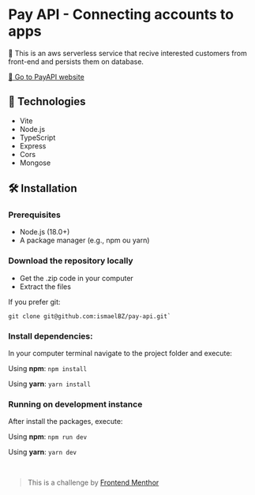 # Pay API - Connecting accounts to apps

🥨  This is an aws serverless service that recive interested customers from front-end and persists them on database.  

[🔗 Go to PayAPI website](https://ismaelbz.github.io/pay-api/) 


## 🚀 Technologies

- Vite
- Node.js
- TypeScript
- Express
- Cors
- Mongose


## 🛠️ Installation

### Prerequisites

- Node.js (18.0+)
- A package manager (e.g., npm ou yarn)

### Download the repository locally

- Get the .zip code in your computer
- Extract the files

If you prefer git:

```
git clone git@github.com:ismaelBZ/pay-api.git`
```

### Install dependencies:

In your computer terminal navigate to the project folder and execute:

Using **npm**: `npm install`

Using **yarn**: `yarn install`

### Running on development instance

After install the packages, execute:

Using **npm**: `npm run dev`

Using **yarn**: `yarn dev`

<br>

>  This is a challenge by [Frontend Menthor](https://www.frontendmentor.io/)

<br>
